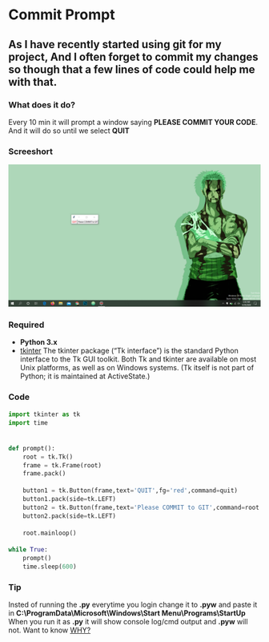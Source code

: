 # Commit Prompt
## As I have recently started using git for my project, And I often forget to commit my changes so though that a few lines of code could help me with that. 

### What does it do?
Every 10 min it will prompt a window saying **PLEASE COMMIT YOUR CODE**.
And it will do so until we select **QUIT**

### Screeshort 

![](https://github.com/ARjUN-ZORO/Commit-prompt/blob/master/Screenshot%20(65).png)

### Required 
- **Python 3.x** 
- [tkinter](https://github.com/python/cpython/blob/3.8/Doc/library/tk.rst) The tkinter package (“Tk interface”) is the standard Python interface to the Tk GUI toolkit. Both Tk and tkinter are available on most Unix platforms, as well as on Windows systems. (Tk itself is not part of Python; it is maintained at ActiveState.)

### Code 
```python
import tkinter as tk
import time


def prompt():
    root = tk.Tk()
    frame = tk.Frame(root)
    frame.pack()

    button1 = tk.Button(frame,text='QUIT',fg='red',command=quit)
    button1.pack(side=tk.LEFT)
    button2 = tk.Button(frame,text='Please COMMIT to GIT',command=root.destroy)
    button2.pack(side=tk.LEFT)

    root.mainloop()

while True:
    prompt()
    time.sleep(600)

```
### Tip
Insted of running the **.py** everytime you login change it to **.pyw** and paste it in  **C:\ProgramData\Microsoft\Windows\Start Menu\Programs\StartUp**
When you run it as **.py** it will show console log/cmd output and **.pyw** will not.
Want to know [WHY?](https://stackoverflow.com/questions/34739315/pyw-files-in-python-program)
